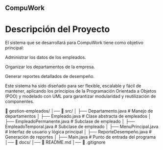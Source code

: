 ## CompuWork

# Descripción del Proyecto

El sistema que se desarrollará para CompuWork tiene como objetivo principal:

Administrar los datos de los empleados.

Organizar los departamentos de la empresa.

Generar reportes detallados de desempeño.

Este sistema ha sido diseñado para ser flexible, escalable y fácil de mantener, aplicando los principios de la Programación Orientada a Objetos (POO) y modelado con UML para garantizar modularidad y reutilización de componentes.

📂 gestion-empleados/
│── 📂 src/
│   ├── Departamento.java                   # Manejo de departamentos
│   ├── Empleado.java                       # Clase abstracta de empleados
│   ├── EmpleadoPermanente.java             # Subclase de empleado
│   ├── EmpleadoTemporal.java               # Subclase de empleado
│   ├── MenuPrincipal.java                  # Interfaz de usuario y lógica principal
│   ├── ReporteDesempeño.java               # Generación de reportes
│   ├── Main.java                           # Punto de entrada del programa
│── 📂 docs/
│── 📜 README.md
│── 📜 .gitignore
